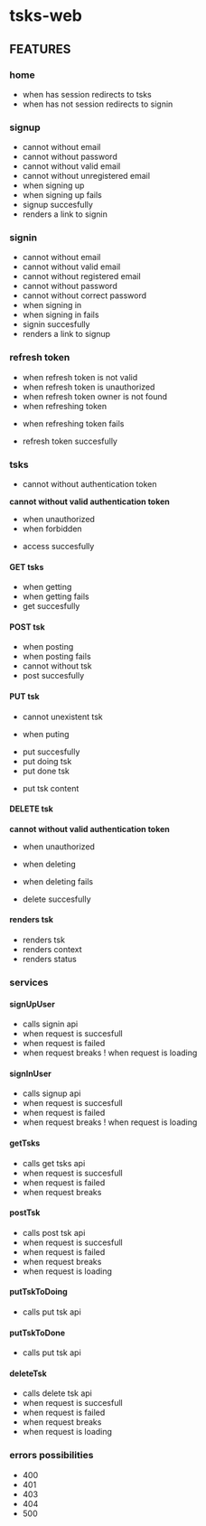 # tsks-web

## FEATURES

### home

* when has session redirects to tsks
* when has not session redirects to signin

### signup

* cannot without email
* cannot without password
* cannot without valid email
* cannot without unregistered email
* when signing up
* when signing up fails
* signup succesfully
* renders a link to signin

### signin

* cannot without email
* cannot without valid email
* cannot without registered email
* cannot without password
* cannot without correct password
* when signing in
* when signing in fails
* signin succesfully
* renders a link to signup

### refresh token

* when refresh token is not valid
* when refresh token is unauthorized
* when refresh token owner is not found
* when refreshing token
- when refreshing token fails
* refresh token succesfully

### tsks

* cannot without authentication token

**cannot without valid authentication token**
* when unauthorized
* when forbidden

+ access succesfully

#### GET tsks

* when getting
* when getting fails
* get succesfully

#### POST tsk

* when posting
* when posting fails
* cannot without tsk
* post succesfully

#### PUT tsk

* cannot unexistent tsk
- when puting
* put succesfully
* put doing tsk
* put done tsk
- put tsk content

#### DELETE tsk

**cannot without valid authentication token**
* when unauthorized

* when deleting
* when deleting fails
* delete succesfully

#### renders tsk

* renders tsk
* renders context
* renders status


### services

#### signUpUser
* calls signin api
* when request is succesfull
* when request is failed
* when request breaks
! when request is loading

#### signInUser
* calls signup api
* when request is succesfull
* when request is failed
* when request breaks
! when request is loading

#### getTsks
* calls get tsks api
* when request is succesfull
* when request is failed
* when request breaks

#### postTsk
* calls post tsk api
* when request is succesfull
* when request is failed
* when request breaks
* when request is loading

#### putTskToDoing
- calls put tsk api

#### putTskToDone
- calls put tsk api

#### deleteTsk
* calls delete tsk api
* when request is succesfull
* when request is failed
* when request breaks
* when request is loading

### errors possibilities

- 400
- 401
- 403
- 404
- 500
